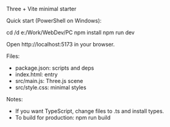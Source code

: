Three + Vite minimal starter

Quick start (PowerShell on Windows):

cd /d e:/Work/WebDev/PC
npm install
npm run dev

Open http://localhost:5173 in your browser.

Files:

- package.json: scripts and deps
- index.html: entry
- src/main.js: Three.js scene
- src/style.css: minimal styles

Notes:

- If you want TypeScript, change files to .ts and install types.
- To build for production: npm run build
